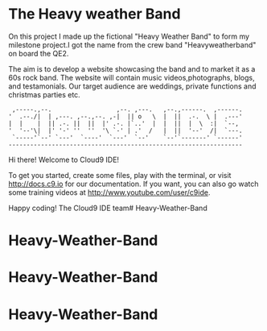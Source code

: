 <h1> The Heavy weather Band </h1>

<p>On this project  I made up the fictional "Heavy Weather Band" to form my milestone project.I got the name from the crew band "Heavyweatherband"
on board the QE2.

The aim is to develop a website showcasing the band and to market it as a 60s rock band. The website will contain music videos,photographs, blogs, 
and testamonials. Our target audience are weddings, private functions and christmas parties etc. 
  
     ,-----.,--.                  ,--. ,---.   ,--.,------.  ,------.
    '  .--./|  | ,---. ,--.,--. ,-|  || o   \  |  ||  .-.  \ |  .---'
    |  |    |  || .-. ||  ||  |' .-. |`..'  |  |  ||  |  \  :|  `--, 
    '  '--'\|  |' '-' ''  ''  '\ `-' | .'  /   |  ||  '--'  /|  `---.
     `-----'`--' `---'  `----'  `---'  `--'    `--'`-------' `------'
    ----------------------------------------------------------------- 


Hi there! Welcome to Cloud9 IDE!

To get you started, create some files, play with the terminal,
or visit http://docs.c9.io for our documentation.
If you want, you can also go watch some training videos at
http://www.youtube.com/user/c9ide.

Happy coding!
The Cloud9 IDE team# Heavy-Weather-Band
# Heavy-Weather-Band
# Heavy-Weather-Band
# Heavy-Weather-Band
